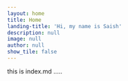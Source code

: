 ```yaml
---
layout: home
title: Home
landing-title: 'Hi, my name is Saish'
description: null
image: null
author: null
show_tile: false
---
```


this is index.md .....